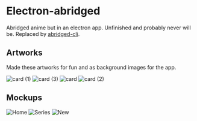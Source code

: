 # Electron-abridged

Abridged anime but in an electron app. Unfinished and probably never will be. Replaced by [abridged-cli](https://github.com/blekmus/abridged-cli).

## Artworks

Made these artworks for fun and as background images for the app.

![card (1)](https://github.com/blekmus/electron-abridged/assets/47277246/1d0a7bec-f7a2-4134-becb-b0aab4ea0827)
![card (3)](https://github.com/blekmus/electron-abridged/assets/47277246/a5bc4657-f34e-424f-afb5-c59467f024c6)
![card](https://github.com/blekmus/electron-abridged/assets/47277246/fbc090af-c77d-4562-81b4-d23060af5826)
![card (2)](https://github.com/blekmus/electron-abridged/assets/47277246/a494d5b7-aee6-4187-8033-e0e7dc155ead)

## Mockups

![Home](https://github.com/blekmus/electron-abridged/assets/47277246/8dfc66a1-5c3a-43fb-a318-c48b6ac61e02)
![Series](https://github.com/blekmus/electron-abridged/assets/47277246/0cefa85b-b980-4247-94a8-f89c66ad894c)
![New](https://github.com/blekmus/electron-abridged/assets/47277246/407e4cb7-c774-450e-a9f4-ba70ebe83e09)
